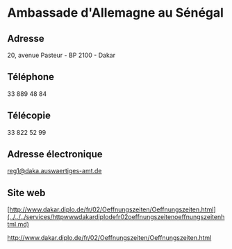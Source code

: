 # Ambassade d'Allemagne au Sénégal

**Adresse**
-----------

20, avenue Pasteur - BP 2100 - Dakar

**Téléphone**
-------------

33 889 48 84

**Télécopie**
-------------

33 822 52 99

**Adresse électronique**
------------------------

[reg1@daka.auswaertiges-amt.de](../../../services/reg1dakaauswaertiges-amtde.md)

**Site web**
------------

[http://www.dakar.diplo.de/fr/02/Oeffnungszeiten/Oeffnungszeiten.html](../../../services/httpwwwdakardiplodefr02oeffnungszeitenoeffnungszeitenhtml.md)

http://www.dakar.diplo.de/fr/02/Oeffnungszeiten/Oeffnungszeiten.html